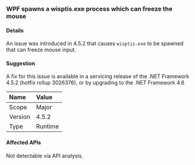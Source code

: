 ### WPF spawns a wisptis.exe process which can freeze the mouse

#### Details

An issue was introduced in 4.5.2 that causes `wisptis.exe` to be spawned that can freeze mouse input.

#### Suggestion

A fix for this issue is available in a servicing release of the .NET Framework 4.5.2 (hotfix rollup 3026376), or by upgrading to the .NET Framework 4.6

| Name    | Value       |
|:--------|:------------|
| Scope   |Major|
|Version|4.5.2|
|Type|Runtime|

#### Affected APIs

Not detectable via API analysis.

<!--

#### Affected APIs

Not detectable via API analysis.

-->
